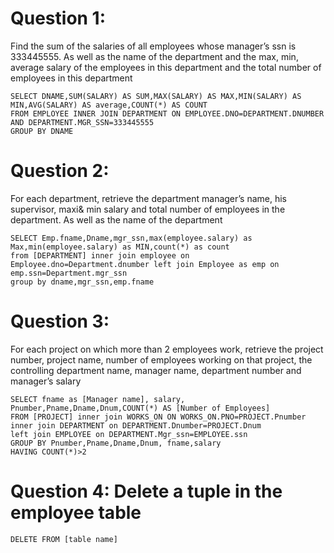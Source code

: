 # Question 1:
Find the sum of the salaries of all employees whose manager’s ssn is 333445555.
As well as the name of the department and the max, min, average salary of the employees in this department
and the total number of employees in this department
``` TSQL
SELECT DNAME,SUM(SALARY) AS SUM,MAX(SALARY) AS MAX,MIN(SALARY) AS MIN,AVG(SALARY) AS average,COUNT(*) AS COUNT 
FROM EMPLOYEE INNER JOIN DEPARTMENT ON EMPLOYEE.DNO=DEPARTMENT.DNUMBER AND DEPARTMENT.MGR_SSN=333445555
GROUP BY DNAME
```
# Question 2:
For each department, retrieve the department manager’s name, his supervisor, maxi& min salary
and total number of employees in the department. As well as the name of the department
``` TSQL
SELECT Emp.fname,Dname,mgr_ssn,max(employee.salary) as Max,min(employee.salary) as MIN,count(*) as count
from [DEPARTMENT] inner join employee on
Employee.dno=Department.dnumber left join Employee as emp on emp.ssn=Department.mgr_ssn
group by dname,mgr_ssn,emp.fname
``` 
 
# Question 3: 
For each project on which more than 2 employees work, retrieve the project number, project name, number of employees working on that project,
the controlling department name, manager name, department number and manager’s salary
``` TSQL
SELECT fname as [Manager name], salary, Pnumber,Pname,Dname,Dnum,COUNT(*) AS [Number of Employees]  
FROM [PROJECT] inner join WORKS_ON ON WORKS_ON.PNO=PROJECT.Pnumber 
inner join DEPARTMENT on DEPARTMENT.Dnumber=PROJECT.Dnum
left join EMPLOYEE on DEPARTMENT.Mgr_ssn=EMPLOYEE.ssn
GROUP BY Pnumber,Pname,Dname,Dnum, fname,salary
HAVING COUNT(*)>2
```
# Question 4: Delete a tuple in the employee table
``` TSQL
DELETE FROM [table name]
```
